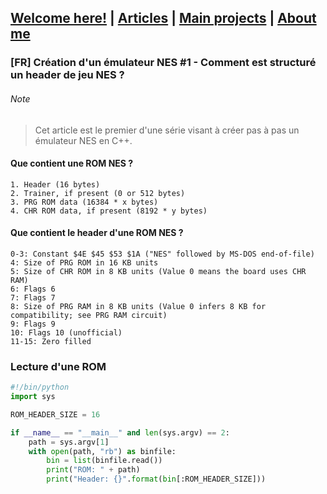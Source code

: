 ## [Welcome here!](https://vpenando.github.io) | [Articles](https://vpenando.github.io/articles.html) | [Main projects](https://vpenando.github.io/projects.html) | [About me](https://vpenando.github.io/about.html)

### [FR] Création d'un émulateur NES #1 - Comment est structuré un header de jeu NES ?

###### Note
> Cet article est le premier d'une série visant à créer pas à pas un émulateur NES en C++.

#### Que contient une ROM NES ?
```
1. Header (16 bytes)
2. Trainer, if present (0 or 512 bytes)
3. PRG ROM data (16384 * x bytes)
4. CHR ROM data, if present (8192 * y bytes)
```

#### Que contient le header d'une ROM NES ?
```
0-3: Constant $4E $45 $53 $1A ("NES" followed by MS-DOS end-of-file)
4: Size of PRG ROM in 16 KB units
5: Size of CHR ROM in 8 KB units (Value 0 means the board uses CHR RAM)
6: Flags 6
7: Flags 7
8: Size of PRG RAM in 8 KB units (Value 0 infers 8 KB for compatibility; see PRG RAM circuit)
9: Flags 9
10: Flags 10 (unofficial)
11-15: Zero filled
```

### Lecture d'une ROM
```py
#!/bin/python
import sys

ROM_HEADER_SIZE = 16

if __name__ == "__main__" and len(sys.argv) == 2:
    path = sys.argv[1]
    with open(path, "rb") as binfile:
        bin = list(binfile.read())
        print("ROM: " + path)
        print("Header: {}".format(bin[:ROM_HEADER_SIZE]))


```
